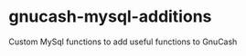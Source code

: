 gnucash-mysql-additions
=======================

Custom MySql functions to add useful functions to GnuCash
